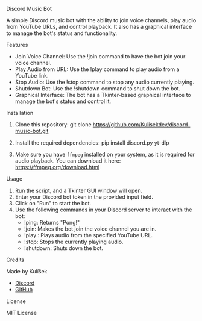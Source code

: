 Discord Music Bot

A simple Discord music bot with the ability to join voice channels, play audio from YouTube URLs, and control playback. It also has a graphical interface to manage the bot's status and functionality.

Features

- Join Voice Channel: Use the !join command to have the bot join your voice channel.
- Play Audio from URL: Use the !play <URL> command to play audio from a YouTube link.
- Stop Audio: Use the !stop command to stop any audio currently playing.
- Shutdown Bot: Use the !shutdown command to shut down the bot.
- Graphical Interface: The bot has a Tkinter-based graphical interface to manage the bot's status and control it.

Installation

1. Clone this repository:
   git clone https://github.com/Kulisekdev/discord-music-bot.git

2. Install the required dependencies:
   pip install discord.py yt-dlp

3. Make sure you have `ffmpeg` installed on your system, as it is required for audio playback. You can download it here:
   https://ffmpeg.org/download.html

Usage

1. Run the script, and a Tkinter GUI window will open.
2. Enter your Discord bot token in the provided input field.
3. Click on "Run" to start the bot.
4. Use the following commands in your Discord server to interact with the bot:
   - !ping: Returns "Pong!"
   - !join: Makes the bot join the voice channel you are in.
   - !play <URL>: Plays audio from the specified YouTube URL.
   - !stop: Stops the currently playing audio.
   - !shutdown: Shuts down the bot.

Credits

Made by Kulíšek

- [Discord](https://discord.gg/aUQTeSymYR)
- [GitHub](https://github.com/Kulisekdev)

License

MIT License

